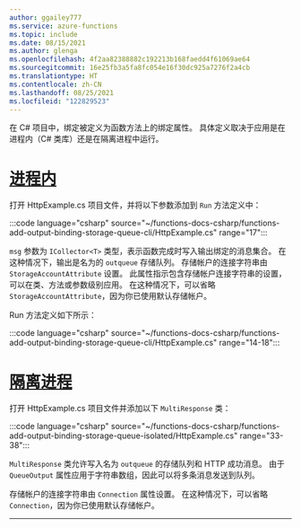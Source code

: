```yaml
---
author: ggailey777
ms.service: azure-functions
ms.topic: include
ms.date: 08/15/2021
ms.author: glenga
ms.openlocfilehash: 4f2aa82388882c192213b168faedd4f61069ae64
ms.sourcegitcommit: 16e25fb3a5fa8fc054e16f30dc925a7276f2a4cb
ms.translationtype: HT
ms.contentlocale: zh-CN
ms.lasthandoff: 08/25/2021
ms.locfileid: "122829523"
---
```

在 C# 项目中，绑定被定义为函数方法上的绑定属性。 具体定义取决于应用是在进程内（C# 类库）还是在隔离进程中运行。  

# <a name="in-process"></a>[进程内](#tab/in-process)

打开 HttpExample.cs 项目文件，并将以下参数添加到 `Run` 方法定义中：

:::code language="csharp" source="~/functions-docs-csharp/functions-add-output-binding-storage-queue-cli/HttpExample.cs" range="17":::

`msg` 参数为 `ICollector<T>` 类型，表示函数完成时写入输出绑定的消息集合。 在这种情况下，输出是名为的 `outqueue` 存储队列。 存储帐户的连接字符串由 `StorageAccountAttribute` 设置。 此属性指示包含存储帐户连接字符串的设置，可以在类、方法或参数级别应用。 在这种情况下，可以省略 `StorageAccountAttribute`，因为你已使用默认存储帐户。

Run 方法定义如下所示：  

:::code language="csharp" source="~/functions-docs-csharp/functions-add-output-binding-storage-queue-cli/HttpExample.cs" range="14-18":::

# <a name="isolated-process"></a>[隔离进程](#tab/isolated-process)

打开 HttpExample.cs 项目文件并添加以下 `MultiResponse` 类：

:::code language="csharp" source="~/functions-docs-csharp/functions-add-output-binding-storage-queue-isolated/HttpExample.cs" range="33-38":::

`MultiResponse` 类允许写入名为 `outqueue` 的存储队列和 HTTP 成功消息。 由于 `QueueOutput` 属性应用于字符串数组，因此可以将多条消息发送到队列。 

存储帐户的连接字符串由 `Connection` 属性设置。 在这种情况下，可以省略 `Connection`，因为你已使用默认存储帐户。

---